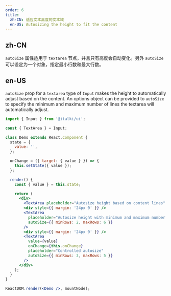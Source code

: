 ```yaml
---
order: 6
title:
  zh-CN: 适应文本高度的文本域
  en-US: Autosizing the height to fit the content
---
```


## zh-CN

`autoSize` 属性适用于 `textarea` 节点，并且只有高度会自动变化。另外 `autoSize` 可以设定为一个对象，指定最小行数和最大行数。

## en-US

`autoSize` prop for a `textarea` type of `Input` makes the height to automatically adjust based on the content. An options object can be provided to `autoSize` to specify the minimum and maximum number of lines the textarea will automatically adjust.

```jsx
import { Input } from '@italki/ui';

const { TextArea } = Input;

class Demo extends React.Component {
  state = {
    value: '',
  };

  onChange = ({ target: { value } }) => {
    this.setState({ value });
  };

  render() {
    const { value } = this.state;

    return (
      <div>
        <TextArea placeholder="Autosize height based on content lines" autoSize />
        <div style={{ margin: '24px 0' }} />
        <TextArea
          placeholder="Autosize height with minimum and maximum number of lines"
          autoSize={{ minRows: 2, maxRows: 6 }}
        />
        <div style={{ margin: '24px 0' }} />
        <TextArea
          value={value}
          onChange={this.onChange}
          placeholder="Controlled autosize"
          autoSize={{ minRows: 3, maxRows: 5 }}
        />
      </div>
    );
  }
}

ReactDOM.render(<Demo />, mountNode);
```
